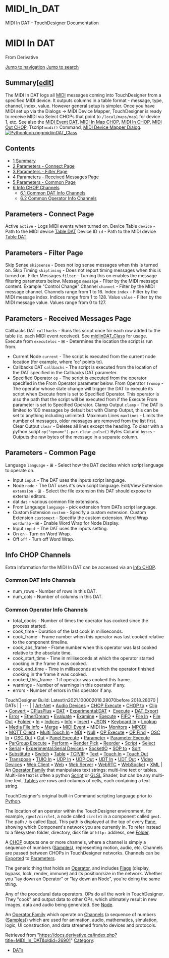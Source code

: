 

# MIDI_In_DAT

MIDI In DAT - TouchDesigner Documentation




# MIDI In DAT
From Derivative

[Jump to navigation](#mw-head)
[Jump to search](#searchInput)
## Summary[[edit](https://docs.derivative.ca/index.php?title=Template:Summary&action=edit&section=T-1 "Edit section: Summary")]
The MIDI In DAT logs all [MIDI](MIDI.html "MIDI") messages coming into TouchDesigner from a specified MIDI device. It outputs columns in a table format - message, type, channel, index, value.
However general setup is simpler. Once you have MIDI set up via the Dialogs -> MIDI Device Mapper, TouchDesigner is ready to receive MIDI via Select CHOPs that point to `/local/maps/map1` for device 1, etc.
See also the [MIDI Event DAT](MIDI_Event_DAT.html "MIDI Event DAT"), [MIDI In Map CHOP](MIDI_In_Map_CHOP.html "MIDI In Map CHOP"), [MIDI In CHOP](MIDI_In_CHOP.html "MIDI In CHOP"), [MIDI Out CHOP](MIDI_Out_CHOP.html "MIDI Out CHOP"), Tscript `midi()` Command, [MIDI Device Mapper Dialog](MIDI_Device_Mapper_Dialog.html "MIDI Device Mapper Dialog").
[![PythonIcon.png](images/c/c2/PythonIcon.png)](File_PythonIcon.html)[midiinDAT\_Class](https://docs.derivative.ca/MidiinDAT_Class "MidiinDAT Class")
## Contents
* [1 Summary](#Summary)
* [2 Parameters - Connect Page](#Parameters_-_Connect_Page)
* [3 Parameters - Filter Page](#Parameters_-_Filter_Page)
* [4 Parameters - Received Messages Page](#Parameters_-_Received_Messages_Page)
* [5 Parameters - Common Page](#Parameters_-_Common_Page)
* [6 Info CHOP Channels](#Info_CHOP_Channels)
  + [6.1 Common DAT Info Channels](#Common_DAT_Info_Channels)
  + [6.2 Common Operator Info Channels](#Common_Operator_Info_Channels)
  

## Parameters - Connect Page
Active `active` - Logs MIDI events when turned on.
Device Table `device` - Path to the MIDI device [Table DAT](Table_DAT.html "Table DAT")
Device ID `id` - Path to the MIDI device [Table DAT](Table_DAT.html "Table DAT")
  

## Parameters - Filter Page
Skip Sense `skipsense` - Does not log sense messages when this is turned on.
Skip Timing `skiptiming` - Does not report timing messages when this is turned on.
Filter Messages `filter` - Turning this on enables the message filtering parameters below.
Message `message` - Filter by the MIDI message content. Example "Control Change"
Channel `channel` - Filter by the MIDI message channel. Channels range from 1 to 16.
Index `index` - Filter by the MIDI message index. Indices range from 1 to 128.
Value `value` - Filter by the MIDI message value. Values range from 0 to 127.
  

## Parameters - Received Messages Page
Callbacks DAT `callbacks` - Runs this script once for each row added to the table (ie. each MIDI event received). See [midiinDAT\_Class](https://docs.derivative.ca/MidiinDAT_Class "MidiinDAT Class") for usage.
Execute from `executeloc` - ⊞ - Determines the location the script is run from.
* Current Node `current` - The script is executed from the current node location (for example, where 'cc' points to).
* Callbacks DAT `callbacks` - The script is executed from the location of the DAT specified in the Callbacks DAT parameter.
* Specified Operator `op` - The script is executed from the operator specified in the From Operator parameter below.
From Operator `fromop` - The operator whose state change will trigger the DAT to execute its script when Execute from is set to Specified Operator. This operator is also the path that the script will be executed from if the Execute From parameter is set to Specified Operator.
Clamp Output `clamp` - The DAT is limited to 100 messages by default but with Clamp Output, this can be set to anything including unlimited.
Maximum Lines `maxlines` - Limits the number of messages, older messages are removed from the list first.
Clear Output `clear` - Deletes all lines except the heading. To clear with a python script `op("opname").par.clear.pulse()`
Bytes Column `bytes` - Outputs the raw bytes of the message in a separate column.
  

## Parameters - Common Page
Language `language` - ⊞ - Select how the DAT decides which script language to operate on.
* Input `input` - The DAT uses the inputs script language.
* Node `node` - The DAT uses it's own script language.
Edit/View Extension `extension` - ⊞ - Select the file extension this DAT should expose to external editors.
* dat `dat` - various common file extensions.
* From Language `language` - pick extension from DATs script language.
* Custom Extension `custom` - Specify a custom extension.
Custom Extension `customext` - Specifiy the custom extension.
Word Wrap `wordwrap` - ⊞ - Enable Word Wrap for Node Display.
* Input `input` - The DAT uses the inputs setting.
* On `on` - Turn on Word Wrap.
* Off `off` - Turn off Word Wrap.
  

## Info CHOP Channels
Extra Information for the MIDI In DAT can be accessed via an [Info CHOP](Info_CHOP.html "Info CHOP").

### Common DAT Info Channels
* num\_rows - Number of rows in this DAT.
* num\_cols - Number of columns in this DAT.
### Common Operator Info Channels
* total\_cooks - Number of times the operator has cooked since the process started.
* cook\_time - Duration of the last cook in milliseconds.
* cook\_frame - Frame number when this operator was last cooked relative to the component timeline.
* cook\_abs\_frame - Frame number when this operator was last cooked relative to the absolute time.
* cook\_start\_time - Time in milliseconds at which the operator started cooking in the frame it was cooked.
* cook\_end\_time - Time in milliseconds at which the operator finished cooking in the frame it was cooked.
* cooked\_this\_frame - 1 if operator was cooked this frame.
* warnings - Number of warnings in this operator if any.
* errors - Number of errors in this operator if any.
  
TouchDesigner Build: Latest\n2021.100002018.28070before 2018.28070
| DATs |
| --- |
| [Art-Net](Art-Net_DAT.html "Art-Net DAT") • [Audio Devices](Audio_Devices_DAT.html "Audio Devices DAT") • [CHOP Execute](CHOP_Execute_DAT.html "CHOP Execute DAT") • [CHOP to](CHOP_to_DAT.html "CHOP to DAT") • [Clip](Clip_DAT.html "Clip DAT") • [Convert](Convert_DAT.html "Convert DAT") • [CPlusPlus](CPlusPlus_DAT.html "CPlusPlus DAT") • [DAT](DAT.html "DAT") • [Experimental:DAT](Experimental_DAT.html "Experimental:DAT") •  [Execute](DAT_Execute_DAT.html "DAT Execute DAT") • [DAT Export](DAT_Export.html "DAT Export") • [Error](Error_DAT.html "Error DAT") • [EtherDream](EtherDream_DAT.html "EtherDream DAT") • [Evaluate](Evaluate_DAT.html "Evaluate DAT") • [Examine](Examine_DAT.html "Examine DAT") • [Execute](Execute_DAT.html "Execute DAT") • [FIFO](FIFO_DAT.html "FIFO DAT") • [File In](File_In_DAT.html "File In DAT") • [File Out](File_Out_DAT.html "File Out DAT") • [Folder](Folder_DAT.html "Folder DAT") • [In](In_DAT.html "In DAT") • [Indices](Indices_DAT.html "Indices DAT") • [Info](Info_DAT.html "Info DAT") • [Insert](Insert_DAT.html "Insert DAT") • [JSON](JSON_DAT.html "JSON DAT") • [Keyboard In](Keyboard_In_DAT.html "Keyboard In DAT") • [Lookup](Lookup_DAT.html "Lookup DAT") • [Media File Info](Media_File_Info_DAT.html "Media File Info DAT") • [Merge](Merge_DAT.html "Merge DAT") • [MIDI Event](MIDI_Event_DAT.html "MIDI Event DAT") • MIDI In• [Monitors](Monitors_DAT.html "Monitors DAT") • [MPCDI](MPCDI_DAT.html "MPCDI DAT") • [MQTT Client](MQTT_Client_DAT.html "MQTT Client DAT") • [Multi Touch In](Multi_Touch_In_DAT.html "Multi Touch In DAT") • [NDI](NDI_DAT.html "NDI DAT") • [Null](Null_DAT.html "Null DAT") • [OP Execute](OP_Execute_DAT.html "OP Execute DAT") • [OP Find](OP_Find_DAT.html "OP Find DAT") • [OSC In](OSC_In_DAT.html "OSC In DAT") • [OSC Out](OSC_Out_DAT.html "OSC Out DAT") • [Out](Out_DAT.html "Out DAT") • [Panel Execute](Panel_Execute_DAT.html "Panel Execute DAT") • [Parameter](Parameter_DAT.html "Parameter DAT") • [Parameter Execute](Parameter_Execute_DAT.html "Parameter Execute DAT") • [ParGroup Execute](ParGroup_Execute_DAT.html "ParGroup Execute DAT") • [Perform](Perform_DAT.html "Perform DAT") • [Render Pick](Render_Pick_DAT.html "Render Pick DAT") • [Reorder](Reorder_DAT.html "Reorder DAT") • [Script](Script_DAT.html "Script DAT") • [Select](Select_DAT.html "Select DAT") • [Serial](Serial_DAT.html "Serial DAT") • [Experimental:Serial Devices](Experimental_Serial_Devices_DAT.html "Experimental:Serial Devices DAT") • [SocketIO](SocketIO_DAT.html "SocketIO DAT") • [SOP to](SOP_to_DAT.html "SOP to DAT") • [Sort](Sort_DAT.html "Sort DAT") • [Substitute](Substitute_DAT.html "Substitute DAT") • [Switch](Switch_DAT.html "Switch DAT") • [Table](Table_DAT.html "Table DAT") • [TCP/IP](TCP/IP_DAT.html "TCP/IP DAT") • [Text](Text_DAT.html "Text DAT") • [Touch In](Touch_In_DAT.html "Touch In DAT") • [Touch Out](Touch_Out_DAT.html "Touch Out DAT") • [Transpose](Transpose_DAT.html "Transpose DAT") • [TUIO In](TUIO_In_DAT.html "TUIO In DAT") • [UDP In](UDP_In_DAT.html "UDP In DAT") • [UDP Out](UDP_Out_DAT.html "UDP Out DAT") • [UDT In](UDT_In_DAT.html "UDT In DAT") • [UDT Out](UDT_Out_DAT.html "UDT Out DAT") • [Video Devices](Video_Devices_DAT.html "Video Devices DAT") • [Web Client](Web_Client_DAT.html "Web Client DAT") • [Web](Web_DAT.html "Web DAT") • [Web Server](Web_Server_DAT.html "Web Server DAT") • [WebRTC](WebRTC_DAT.html "WebRTC DAT") • [WebSocket](WebSocket_DAT.html "WebSocket DAT") • [XML](XML_DAT.html "XML DAT") |
An [Operator Family](Operator_Family.html "Operator Family") that manipulates text strings: multi-line text or tables. Multi-line text is often a python [Script](Script.html "Script") or [GLSL](GLSL.html "GLSL") Shader, but can be any multi-line text. [Tables](Table_DAT.html "Table DAT") are rows and columns of cells, each containing a text string.

TouchDesigner's original built-in Command scripting language prior to [Python](Python.html "Python").

The location of an operator within the TouchDesigner environment, for example, `/geo1/circle1`, a node called `circle1` in a component called `geo1`. The path `/` is called [Root](Root.html "Root"). This path is displayed at the top of every [Pane](Pane.html "Pane"), showing which Component's network you are currently in. To refer instead to a filesystem folder, directory, disk file or `http:` address, see [Folder](Folder.html "Folder").

A [CHOP](CHOP.html "CHOP") outputs one or more channels, where a channel is simply a sequence of numbers ([Samples](Sample.html "Sample")), representing motion, audio, etc. Channels are passed between CHOPs in TouchDesigner networks. Channels can be [Exported](Export.html "Export") to [Parameters](Parameter.html "Parameter").

The generic thing that holds an [Operator](Operator.html "Operator"), and includes [Flags](Flag.html "Flag") (display, bypass, lock, render, immune) and its position/size in the network. Whether you "lay down an Operator" or "lay down an Node", you're doing the same thing.

Any of the procedural data operators. OPs do all the work in TouchDesigner. They "cook" and output data to other OPs, which ultimately result in new images, data and audio being generated. See [Node](Node.html "Node").

An [Operator Family](Operator_Family.html "Operator Family") which operate on [Channels](Channel.html "Channel") (a sequence of numbers ([Samples](Sample.html "Sample"))) which are used for animation, audio, mathematics, simulation, logic, UI construction, and data streamed from/to devices and protocols.

Retrieved from "<https://docs.derivative.ca/index.php?title=MIDI_In_DAT&oldid=26901>"
[Category](Special_Categories.html "Special:Categories"):
* [DATs](https://docs.derivative.ca/index.php?title=Category:DATs&action=edit&redlink=1 "Category:DATs (page does not exist)")
